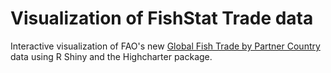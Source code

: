 # Visualization of FishStat Trade data
Interactive visualization of FAO's new [Global Fish Trade by Partner Country](https://www.fao.org/fishery/statistics-query/en/trade_partners) data using R Shiny and the Highcharter package.
